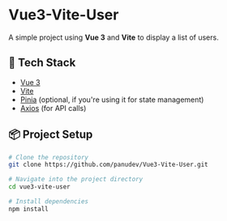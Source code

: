 # Vue3-Vite-User

A simple project using **Vue 3** and **Vite** to display a list of users.

## 🔧 Tech Stack

- [Vue 3](https://vuejs.org/)
- [Vite](https://vitejs.dev/)
- [Pinia](https://pinia.vuejs.org/) (optional, if you're using it for state management)
- [Axios](https://axios-http.com/) (for API calls)

## 📦 Project Setup

```bash
# Clone the repository
git clone https://github.com/panudev/Vue3-Vite-User.git

# Navigate into the project directory
cd vue3-vite-user

# Install dependencies
npm install
